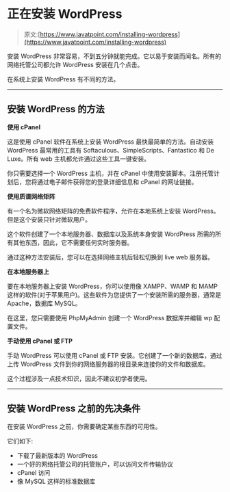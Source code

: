 # 正在安装 WordPress

> 原文:[https://www.javatpoint.com/installing-wordpress](https://www.javatpoint.com/installing-wordpress)

安装 WordPress 非常容易，不到五分钟就能完成。它以易于安装而闻名。所有的网络托管公司都允许 WordPress 安装在几个点击。

在系统上安装 WordPress 有不同的方法。

* * *

## 安装 WordPress 的方法

**使用 cPanel**

这是使用 cPanel 软件在系统上安装 WordPress 最快最简单的方法。自动安装 WordPress 最常用的工具有 Softaculous、SimpleScripts、Fantastico 和 De Luxe。所有 web 主机都允许通过这些工具一键安装。

你只需要选择一个 WordPress 主机，并在 cPanel 中使用安装脚本。注册托管计划后，您将通过电子邮件获得您的登录详细信息和 cPanel 的网址链接。

**使用质谱网络矩阵**

有一个名为微软网络矩阵的免费软件程序，允许在本地系统上安装 WordPress。但是这个安装只针对微软用户。

这个软件创建了一个本地服务器、数据库以及系统本身安装 WordPress 所需的所有其他东西，因此，它不需要任何实时服务器。

通过这种方法安装后，您可以在选择网络主机后轻松切换到 live web 服务器。

**在本地服务器上**

要在本地服务器上安装 WordPress，你可以使用像 XAMPP、WAMP 和 MAMP 这样的软件(对于苹果用户)。这些软件为您提供了一个安装所需的服务器，通常是 Apache，数据库 MySQL。

在这里，您只需要使用 PhpMyAdmin 创建一个 WordPress 数据库并编辑 wp 配置文件。

**手动使用 cPanel 或 FTP**

手动 WordPress 可以使用 cPanel 或 FTP 安装。它创建了一个新的数据库，通过上传 WordPress 文件到你的网络服务器的根目录来连接你的文件和数据库。

这个过程涉及一点技术知识，因此不建议初学者使用。

* * *

## 安装 WordPress 之前的先决条件

在安装 WordPress 之前，你需要确定某些东西的可用性。

它们如下:

*   下载了最新版本的 WordPress
*   一个好的网络托管公司的托管账户，可以访问文件传输协议
*   cPanel 访问
*   像 MySQL 这样的标准数据库